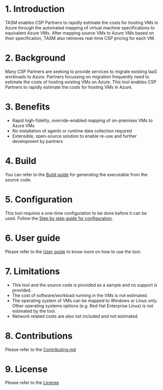 
#  1. Introduction
TASM enables CSP Partners to rapidly estimate the costs for hosting VMs in Azure through the automated mapping of virtual machine specifications to equivalent Azure VMs. After mapping source VMs to Azure VMs based on their specification, TASM also retrieves real-time CSP pricing for each VM.

# 2. Background
Many CSP Partners are seeking to provide services to migrate existing IaaS workloads to Azure. Partners focussing on migration frequently need to estimate the costs of hosting existing VMs on Azure. This tool enables CSP Partners to rapidly estimate the costs for hosting VMs in Azure.

# 3. Benefits
* Rapid high-fidelity, override-enabled mapping of on-premises VMs to Azure VMs
* No installation of agents or runtime data collection required
* Extensible, open-source solution to enable re-use and further development by partners

# 4. Build
You can refer to the [Build guide][1] for generating the executable from the source code.

# 5. Configuration
This tool requires a one-time configuration to be done before it can be used. Follow the [Step by step guide for configuration][2].

# 6. User guide
Please refer to the [User guide][3] to know more on how to use the tool.

# 7. Limitations
* This tool and the source code is provided as a sample and no support is provided. 
* The cost of software/workload running in the VMs is not estimated.
* The operating system of VMs can be mapped to Windows or Linux only. Other operating systems options (e.g. Red Hat Enterprise Linux) is not estimated by the tool.
* Network related costs are also not included and not estimated.

# 8. Contributions
Please refer to the [Contributing.md][4]

# 9. License
Please refer to the [License][5]

[1]: Guides/Build.md
[2]: Guides/Configure.md
[3]: Guides/UserGuide.md
[4]: Contributing.md
[5]: License.md
